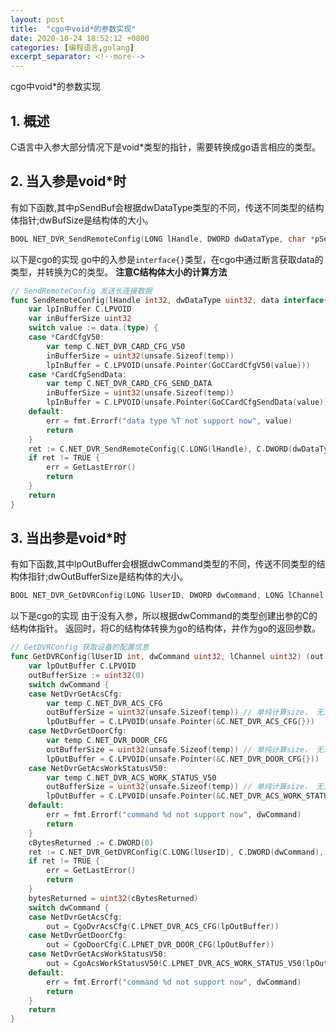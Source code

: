 ```yaml
---
layout: post
title:  "cgo中void*的参数实现"
date: 2020-10-24 18:52:12 +0800
categories: [编程语言,golang]
excerpt_separator: <!--more-->
---
```

cgo中void*的参数实现
<!--more-->

## 1. 概述
C语言中入参大部分情况下是void*类型的指针，需要转换成go语言相应的类型。

## 2. 当入参是void*时

有如下函数,其中pSendBuf会根据dwDataType类型的不同，传送不同类型的结构体指针;dwBufSize是结构体的大小。
```C
BOOL NET_DVR_SendRemoteConfig(LONG lHandle, DWORD dwDataType, char *pSendBuf, DWORD dwBufSize);
```

以下是cgo的实现
go中的入参是`interface{}`类型，在cgo中通过断言获取data的类型，并转换为C的类型。
**注意C结构体大小的计算方法**
```go
// SendRemoteConfig 发送长连接数据
func SendRemoteConfig(lHandle int32, dwDataType uint32, data interface{}) (err error) {
	var lpInBuffer C.LPVOID
	var inBufferSize uint32
	switch value := data.(type) {
	case *CardCfgV50:
		var temp C.NET_DVR_CARD_CFG_V50
		inBufferSize = uint32(unsafe.Sizeof(temp))
		lpInBuffer = C.LPVOID(unsafe.Pointer(GoCCardCfgV50(value)))
	case *CardCfgSendData:
		var temp C.NET_DVR_CARD_CFG_SEND_DATA
		inBufferSize = uint32(unsafe.Sizeof(temp))
		lpInBuffer = C.LPVOID(unsafe.Pointer(GoCCardCfgSendData(value)))
	default:
		err = fmt.Errorf("data type %T not support now", value)
		return
	}
	ret := C.NET_DVR_SendRemoteConfig(C.LONG(lHandle), C.DWORD(dwDataType), (*C.char)(lpInBuffer), C.DWORD(inBufferSize))
	if ret != TRUE {
		err = GetLastError()
		return
	}
	return
}
```

## 3. 当出参是void*时


有如下函数,其中lpOutBuffer会根据dwCommand类型的不同，传送不同类型的结构体指针;dwOutBufferSize是结构体的大小。
```C
BOOL NET_DVR_GetDVRConfig(LONG lUserID, DWORD dwCommand, LONG lChannel, LPVOID lpOutBuffer, DWORD dwOutBufferSize, LPDWORD lpBytesReturned);
```

以下是cgo的实现
由于没有入参，所以根据dwCommand的类型创建出参的C的结构体指针。
返回时，将C的结构体转换为go的结构体，并作为go的返回参数。
```go
// GetDVRConfig 获取设备的配置信息
func GetDVRConfig(lUserID int, dwCommand uint32, lChannel uint32) (out interface{}, bytesReturned uint32, err error) {
	var lpOutBuffer C.LPVOID
	outBufferSize := uint32(0)
	switch dwCommand {
	case NetDvrGetAcsCfg:
		var temp C.NET_DVR_ACS_CFG
		outBufferSize = uint32(unsafe.Sizeof(temp)) // 单纯计算size， 无法使用类型计算
		lpOutBuffer = C.LPVOID(unsafe.Pointer(&C.NET_DVR_ACS_CFG{}))
	case NetDvrGetDoorCfg:
		var temp C.NET_DVR_DOOR_CFG
		outBufferSize = uint32(unsafe.Sizeof(temp)) // 单纯计算size， 无法使用类型计算
		lpOutBuffer = C.LPVOID(unsafe.Pointer(&C.NET_DVR_DOOR_CFG{}))
	case NetDvrGetAcsWorkStatusV50:
		var temp C.NET_DVR_ACS_WORK_STATUS_V50
		outBufferSize = uint32(unsafe.Sizeof(temp)) // 单纯计算size， 无法使用类型计算
		lpOutBuffer = C.LPVOID(unsafe.Pointer(&C.NET_DVR_ACS_WORK_STATUS_V50{}))
	default:
		err = fmt.Errorf("command %d not support now", dwCommand)
		return
	}
	cBytesReturned := C.DWORD(0)
	ret := C.NET_DVR_GetDVRConfig(C.LONG(lUserID), C.DWORD(dwCommand), C.LONG(lChannel), lpOutBuffer, C.DWORD(outBufferSize), &cBytesReturned)
	if ret != TRUE {
		err = GetLastError()
		return
	}
	bytesReturned = uint32(cBytesReturned)
	switch dwCommand {
	case NetDvrGetAcsCfg:
		out = CgoDvrAcsCfg(C.LPNET_DVR_ACS_CFG(lpOutBuffer))
	case NetDvrGetDoorCfg:
		out = CgoDoorCfg(C.LPNET_DVR_DOOR_CFG(lpOutBuffer))
	case NetDvrGetAcsWorkStatusV50:
		out = CgoAcsWorkStatusV50(C.LPNET_DVR_ACS_WORK_STATUS_V50(lpOutBuffer))
	default:
		err = fmt.Errorf("command %d not support now", dwCommand)
		return
	}
	return
}
```